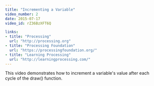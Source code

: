 ```yaml
---
title: "Incrementing a Variable"
video_number: 2
date: 2015-07-17
video_id: rZ36BzXFT6Q

links:
- title: "Processing"
  url: "http://processing.org"
- title: "Processing Foundation"
  url: "https://processingfoundation.org/"
- title: "Learning Processing"
  url: "http://learningprocessing.com/"
---
```


This video demonstrates how to increment a variable's value after each cycle of the draw() function.
